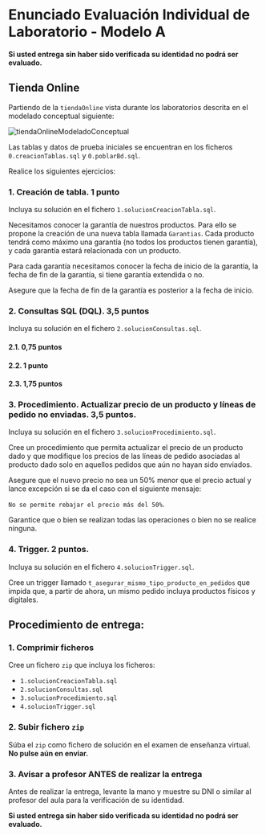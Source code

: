 # Enunciado Evaluación Individual de Laboratorio - Modelo A
**Si usted entrega sin haber sido verificada su identidad no podrá ser evaluado.**

## Tienda Online

Partiendo de la `tiendaOnline` vista durante los laboratorios descrita en el modelado conceptual siguiente:

![tiendaOnlineModeladoConceptual](https://github.com/user-attachments/assets/92eb4ba8-1ed8-488b-bb5b-448c0836fee6)

Las tablas y datos de prueba iniciales se encuentran en los ficheros `0.creacionTablas.sql` y `0.poblarBd.sql`.

Realice los siguientes ejercicios:

### 1. Creación de tabla. 1 punto

Incluya su solución en el fichero `1.solucionCreacionTabla.sql`.

Necesitamos conocer la garantía de nuestros productos. Para ello se propone la creación de una nueva tabla llamada `Garantias`. Cada producto tendrá como máximo una garantía (no todos los productos tienen garantía), y cada garantía estará relacionada con un producto.

Para cada garantía necesitamos conocer la fecha de inicio de la garantía, la fecha de fin de la garantía, si tiene garantía extendida o no.

Asegure que la fecha de fin de la garantía es posterior a la fecha de inicio.

### 2. Consultas SQL (DQL). 3,5 puntos

Incluya su solución en el fichero `2.solucionConsultas.sql`.

#### 2.1. 0,75 puntos

#### 2.2. 1 punto

#### 2.3. 1,75 puntos

### 3. Procedimiento. Actualizar precio de un producto y líneas de pedido no enviadas. 3,5 puntos.

Incluya su solución en el fichero `3.solucionProcedimiento.sql`.

Cree un procedimiento que permita actualizar el precio de un producto dado y que modifique los precios de las líneas de pedido asociadas al producto dado solo en aquellos pedidos que aún no hayan sido enviados.

Asegure que el nuevo precio no sea un 50% menor que el precio actual y lance excepción si se da el caso con el siguiente mensaje:

`No se permite rebajar el precio más del 50%`.

Garantice que o bien se realizan todas las operaciones o bien no se realice ninguna.

### 4. Trigger. 2 puntos.

Incluya su solución en el fichero `4.solucionTrigger.sql`.

Cree un trigger llamado `t_asegurar_mismo_tipo_producto_en_pedidos` que impida que, a partir de ahora, un mismo pedido incluya productos físicos y digitales.

## Procedimiento de entrega:

### 1. Comprimir ficheros

Cree un fichero `zip` que incluya los ficheros:

* `1.solucionCreacionTabla.sql`
* `2.solucionConsultas.sql`
* `3.solucionProcedimiento.sql`
* `4.solucionTrigger.sql`

### 2. Subir fichero `zip`

Súba el `zip` como fichero de solución en el examen de enseñanza virtual. **No pulse aún en enviar.**

### 3. Avisar a profesor ANTES de realizar la entrega

Antes de realizar la entrega, levante la mano y muestre su DNI o similar al profesor del aula para la verificación de su identidad.

**Si usted entrega sin haber sido verificada su identidad no podrá ser evaluado.**

